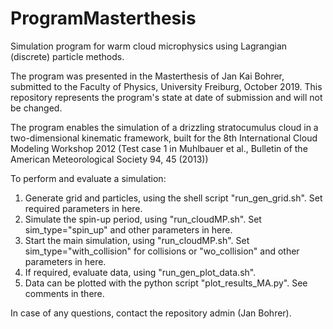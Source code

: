 # ProgramMasterthesis
Simulation program for warm cloud microphysics using Lagrangian (discrete) particle methods.

The program was presented in the Masterthesis of Jan Kai Bohrer, submitted to the Faculty of Physics, University Freiburg, October 2019. This repository represents the program's state at date of submission and will not be changed.

The program enables the simulation of a drizzling stratocumulus cloud in a two-dimensional kinematic framework, built for the 8th International Cloud Modeling Workshop 2012 (Test case 1 in Muhlbauer et al., Bulletin of the American Meteorological Society 94, 45 (2013))

To perform and evaluate a simulation:

1. Generate grid and particles, using the shell script "run_gen_grid.sh". Set required parameters in here.
2. Simulate the spin-up period, using "run_cloudMP.sh". Set sim_type="spin_up" and other parameters in here.
3. Start the main simulation, using "run_cloudMP.sh". Set sim_type="with_collision" for collisions or "wo_collision" and other parameters in here.
4. If required, evaluate data, using "run_gen_plot_data.sh".
5. Data can be plotted with the python script "plot_results_MA.py". See comments in there.

In case of any questions, contact the repository admin (Jan Bohrer).
